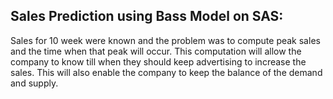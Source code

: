 ## Sales Prediction using Bass Model on SAS:

Sales for 10 week were known and the problem was to compute peak sales and the time when that peak will occur. 
This computation will allow the company to know till when they should keep advertising to increase the sales. 
This will also enable the company to keep the balance of the demand and supply. 